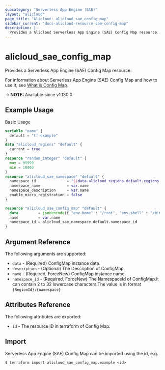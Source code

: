 ```yaml
---
subcategory: "Serverless App Engine (SAE)"
layout: "alicloud"
page_title: "Alicloud: alicloud_sae_config_map"
sidebar_current: "docs-alicloud-resource-sae-config-map"
description: |-
  Provides a Alicloud Serverless App Engine (SAE) Config Map resource.
---
```


# alicloud_sae_config_map

Provides a Serverless App Engine (SAE) Config Map resource.

For information about Serverless App Engine (SAE) Config Map and how to use it, see [What is Config Map](https://www.alibabacloud.com/help/en/sae/latest/create-configmap).

-> **NOTE:** Available since v1.130.0.

## Example Usage

Basic Usage

```terraform
variable "name" {
  default = "tf-example"
}
data "alicloud_regions" "default" {
  current = true
}
resource "random_integer" "default" {
  max = 99999
  min = 10000
}
resource "alicloud_sae_namespace" "default" {
  namespace_id              = "${data.alicloud_regions.default.regions.0.id}:example${random_integer.default.result}"
  namespace_name            = var.name
  namespace_description     = var.name
  enable_micro_registration = false
}

resource "alicloud_sae_config_map" "default" {
  data         = jsonencode({ "env.home" : "/root", "env.shell" : "/bin/sh" })
  name         = var.name
  namespace_id = alicloud_sae_namespace.default.namespace_id
}
```

## Argument Reference

The following arguments are supported:

* `data` - (Required) ConfigMap instance data.
* `description` - (Optional) The Description of ConfigMap.
* `name` - (Required, ForceNew) ConfigMap instance name.
* `namespace_id` - (Required, ForceNew) The NamespaceId of ConfigMap.It can contain 2 to 32 lowercase characters.The value is in format `{RegionId}:{namespace}`

## Attributes Reference

The following attributes are exported:

* `id` - The resource ID in terraform of Config Map.

## Import

Serverless App Engine (SAE) Config Map can be imported using the id, e.g.

```shell
$ terraform import alicloud_sae_config_map.example <id>
```

